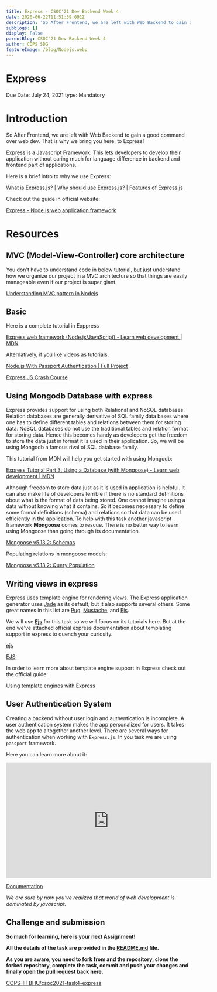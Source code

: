 ```yaml
---
title: Express - CSOC'21 Dev Backend Week 4
date: 2020-06-22T11:51:59.091Z
description: 'So After Frontend, we are left with Web Backend to gain a good command over web dev. That is why we bring you here, to Express!'
subblogs: []
display: False
parentBlog: CSOC'21 Dev Backend Week 4
author: COPS SDG
featureImage: /blog/Nodejs.webp
---
```


# Express

Due Date: July 24, 2021
type: Mandatory

# Introduction

So After Frontend, we are left with Web Backend to gain a good command over web dev. That is why we bring you here, to Express!

Express is a Javascript Framework. This lets developers to develop their application without caring much for language difference in backend and frontend part of applications.

Here is a brief intro to why we use Express:

[What is Express.js? | Why should use Express.js? | Features of Express.js](https://www.besanttechnologies.com/what-is-expressjs)

Check out the guide in official website:

[Express - Node.js web application framework](https://expressjs.com/)

# Resources

## MVC (Model-View-Controller) core architecture

You don't have to understand code in below tutorial, but just understand how we organize our project in a MVC architecture so that things are easily manageable even if our project is super giant.

[Understanding MVC pattern in Nodejs](https://dev.to/eaetukudo/understanding-mvc-pattern-in-nodejs-2bdn)

## Basic

Here is a complete tutorial in Exppress

[Express web framework (Node.js/JavaScript) - Learn web development | MDN](https://developer.mozilla.org/en-US/docs/Learn/Server-side/Express_Nodejs)

Alternatively, if you like videos as tutorials.

[Node.js With Passport Authentication | Full Project](https://youtu.be/6FOq4cUdH8k)

[Express JS Crash Course](https://youtu.be/L72fhGm1tfE)

## Using Mongodb Database with express

Express provides support for using both Relational and NoSQL databases. Relation databases are generally derivative of SQL family data bases where one has to define different tables and relations between them for storing data. NoSQL databases do not use the traditional tables and relation format for storing data. Hence this becomes handy as developers get the freedom to store the data just in format it is used in their application. So, we will be using Mongodb a famous rival of SQL database family.

This tutorial from MDN will help you get started with using Mongodb:

[Express Tutorial Part 3: Using a Database (with Mongoose) - Learn web development | MDN](https://developer.mozilla.org/en-US/docs/Learn/Server-side/Express_Nodejs/mongoose)

Although freedom to store data just as it is used in application is helpful. It can also make life of developers terrible if there is no standard definitions about what is the format of data being stored. One cannot imagine using a data without knowing what it contains. So it becomes necessary to define some formal definitions (schema) and relations so that data can be used efficiently in the application. To help with this task another javascript framework **Mongoose** comes to rescue. There is no better way to learn using Mongoose than going through its documentation.

[Mongoose v5.13.2: Schemas](https://mongoosejs.com/docs/guides.html)

Populating relations in mongoose models:

[Mongoose v5.13.2: Query Population](https://mongoosejs.com/docs/populate.html)

## Writing views in express

Express uses template engine for rendering views. The Express application generator uses [Jade](https://www.npmjs.com/package/jade) as its default, but it also supports several others. Some great names in this list are [Pug](https://pugjs.org/api/getting-started.html), [Mustache](https://www.npmjs.com/package/mustache), and [Ejs](https://www.npmjs.com/package/ejs).

We will use **[Ejs](https://www.npmjs.com/package/ejs)** for this task so we will focus on its tutorials here. But at the end we've attached official express documentation about templating support in express to quench your curiosity.

[ejs](https://www.npmjs.com/package/ejs)

[EJS](https://ejs.co/)

In order to learn more about template engine support in Express check out the official guide:

[Using template engines with Express](https://expressjs.com/en/guide/using-template-engines.html)

## User Authentication System

Creating a backend without user login and authentication is incomplete. A user authentication system makes the app personalized for users. It takes the web app to altogether another level. There are several ways for authentication when working with `Express.js`. In you task we are using `passport` framework.

Here you can learn more about it:

<div class="container">
  <iframe class="responsive-iframe" width="560" height="315" src="https://www.youtube-nocookie.com/embed/-RCnNyD0L-s" frameborder="0" allow="accelerometer; autoplay; encrypted-media; gyroscope; picture-in-picture" allowfullscreen></iframe>
</div>

[Documentation](http://www.passportjs.org/docs/)

_We are sure by now you've realized that world of web development is dominated by javascript._

## Challenge and submission

**So much for learning, here is your next Assignment!**

**All the details of the task are provided in the [](https://github.com/COPS-IITBHU/csoc-2020-task-2/blob/master/README.md)[README.md](https://github.com/COPS-IITBHU/csoc2021-task4-express#readme) file.**

**As you are aware, you need to fork from and the repository, clone the forked repository, complete the task, commit and push your changes and finally open the pull request back here.**

[COPS-IITBHU/csoc2021-task4-express](https://github.com/COPS-IITBHU/csoc2021-task4-express)
